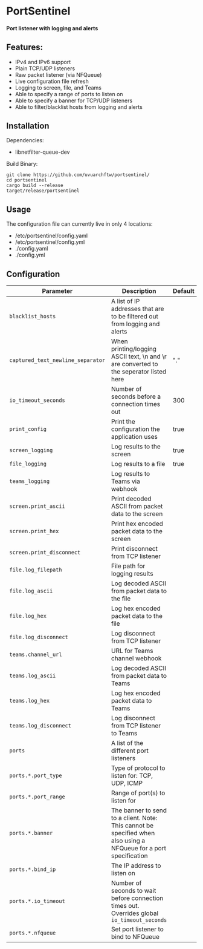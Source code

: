 # PortSentinel
#### Port listener with logging and alerts

## Features:
 - IPv4 and IPv6 support
 - Plain TCP/UDP listeners
 - Raw packet listener (via NFQueue)
 - Live configuration file refresh
 - Logging to screen, file, and Teams
 - Able to specify a range of ports to listen on
 - Able to specify a banner for TCP/UDP listeners
 - Able to filter/blacklist hosts from logging and alerts

## Installation
Dependencies:
 - libnetfilter-queue-dev

Build Binary:
```
git clone https://github.com/uvuarchftw/portsentinel/
cd portsentinel
cargo build --release
target/release/portsentinel
```

## Usage

The configuration file can currently live in only 4 locations:
- /etc/portsentinel/config.yaml
- /etc/portsentinel/config.yml
- ./config.yaml
- ./config.yml

## Configuration

| Parameter                  | Description                                     | Default                                                    |
| -----------------------    | ---------------------------------------------   | ---------------------------------------------------------- |
| `blacklist_hosts` | A list of IP addresses that are to be filtered out from logging and alerts |  |
| `captured_text_newline_separator` | When printing/logging ASCII text, \n and \r are converted to the seperator listed here | "." |
| `io_timeout_seconds` | Number of seconds before a connection times out | 300 |
| `print_config` | Print the configuration the application uses | true |
| `screen_logging` | Log results to the screen | true |
| `file_logging` | Log results to a file | true |
| `teams_logging` | Log results to Teams via webhook |  |
| `screen.print_ascii` | Print decoded ASCII from packet data to the screen |  |
| `screen.print_hex` | Print hex encoded packet data to the screen |  |
| `screen.print_disconnect` | Print disconnect from TCP listener |  |
| `file.log_filepath` | File path for logging results |  |
| `file.log_ascii` | Log decoded ASCII from packet data to the file |  |
| `file.log_hex` | Log hex encoded packet data to the file |  |
| `file.log_disconnect` | Log disconnect from TCP listener |  |
| `teams.channel_url` | URL for Teams channel webhook |  |
| `teams.log_ascii` | Log decoded ASCII from packet data to Teams |  |
| `teams.log_hex` | Log hex encoded packet data to Teams |  |
| `teams.log_disconnect` | Log disconnect from TCP listener to Teams |  |
| `ports` | A list of the different port listeners |  |
| `ports.*.port_type` | Type of protocol to listen for: TCP, UDP, ICMP |  |
| `ports.*.port_range` | Range of port(s) to listen for |  |
| `ports.*.banner` | The banner to send to a client. Note: This cannot be specified when also using a NFQueue for a port specification |  |
| `ports.*.bind_ip` | The IP address to listen on |  |
| `ports.*.io_timeout` | Number of seconds to wait before connection times out. Overrides global `io_timeout_seconds` |  |
| `ports.*.nfqueue` | Set port listener to bind to NFQueue |  |
